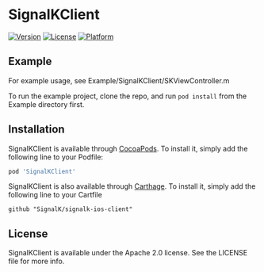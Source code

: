 # SignalKClient

[![Version](https://img.shields.io/cocoapods/v/SignalKClient.svg?style=flat)](https://cocoapods.org/pods/SignalKClient)
[![License](https://img.shields.io/cocoapods/l/SignalKClient.svg?style=flat)](https://cocoapods.org/pods/SignalKClient)
[![Platform](https://img.shields.io/cocoapods/p/SignalKClient.svg?style=flat)](https://cocoapods.org/pods/SignalKClient)

## Example

For example usage, see Example/SignalKClient/SKViewController.m

To run the example project, clone the repo, and run `pod install` from the Example directory first.

## Installation

SignalKClient is available through [CocoaPods](https://cocoapods.org). To install
it, simply add the following line to your Podfile:

```ruby
pod 'SignalKClient'
```

SignalKClient is also available through [Carthage](https://github.com/carthage/carthage). To install it, simply add the following line to your Cartfile

```
github "SignalK/signalk-ios-client"
```

## License

SignalKClient is available under the Apache 2.0 license. See the LICENSE file for more info.

